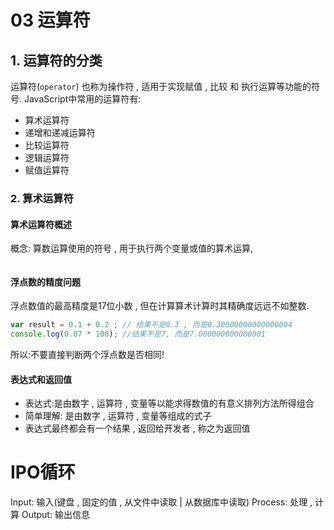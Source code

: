 # 03 运算符
## 1. 运算符的分类
运算符(`operator`) 也称为操作符 , 适用于实现赋值 , 比较 和 执行运算等功能的符号.
JavaScript中常用的运算符有:
- 算术运算符
- 递增和递减运算符
- 比较运算符
- 逻辑运算符
- 赋值运算符
### 2. 算术运算符
#### 算术运算符概述
概念: 算数运算使用的符号 , 用于执行两个变量或值的算术运算,

![]()

#### 浮点数的精度问题
浮点数值的最高精度是17位小数 , 但在计算算术计算时其精确度远远不如整数.

``` JavaScript
var result = 0.1 + 0.2 ; // 结果不是0.3 , 而是0.30000000000000004
console.log(0.07 * 100); //结果不是7, 而是7.000000000000001
```

所以:不要直接判断两个浮点数是否相同!

#### 表达式和返回值
- 表达式:是由数字 , 运算符 , 变量等以能求得数值的有意义排列方法所得组合
- 简单理解: 是由数字 , 运算符 , 变量等组成的式子
- 表达式最终都会有一个结果 , 返回给开发者 , 称之为返回值









# IPO循环
Input: 输入(键盘 , 固定的值 , 从文件中读取 | 从数据库中读取)
Process: 处理 , 计算
Output: 输出信息